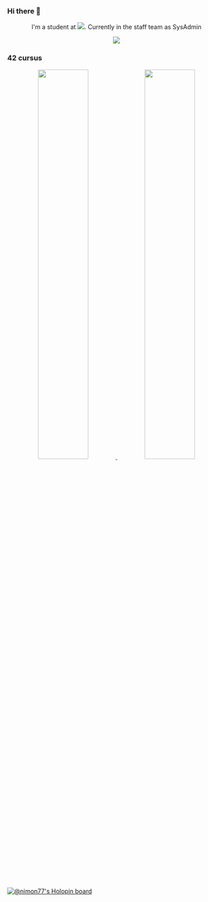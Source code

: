 ### Hi there 👋

<div align="center">
  <p>I'm a student at <a href="https://profile.intra.42.fr/users/nsimon"><img src="https://img.shields.io/badge/Paris-FFFFFF?style=plastic&logo=42&logoColor=000000" \></a>. Currently in the staff team as SysAdmin</p>
  <a href="https://github.com/anuraghazra/github-readme-stats" target="_blank" rel="noopener noreferrer">
    <img src="https://github-readme-stats.vercel.app/api/top-langs/?username=nimon77&layout=compact&title_color=fff&icon_color=79ff97&text_color=9f9f9f&bg_color=151515" />
  </a>
</div>

### 42 cursus

<div align="center">
  <a href="https://github.com/JaeSeoKim/badge42" target="_blank" rel="noopener noreferrer">
    <img width="48%" src="https://badge42.vercel.app/api/v2/stats/cl1760y9m000609l6a99op4na?cursusId=21&coalitionId=46" />
  </a>
  <a href="https://github.com/JaeSeoKim/badge42" target="_blank" rel="noopener noreferrer">
    <img width="48%" src="https://badge42.vercel.app/api/v2/stats/cl1760y9m000609l6a99op4na?cursusId=9&coalitionId=11" />
  </a>
</div>

[![@nimon77's Holopin board](https://holopin.me/nimon77)](https://holopin.io/@nimon77)
